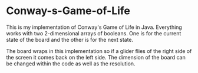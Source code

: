 # Conway-s-Game-of-Life
This is my implementation of Conway's Game of Life in Java.
Everything works with two 2-dimensional arrays of booleans. One is for the current state of the board and the other is for the next state.

The board wraps in this implementation so if a glider flies of the right side of the screen it comes back on the left side. 
The dimension of the board can be changed within the code as well as the resolution.
